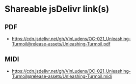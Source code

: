 # Shareable jsDelivr link(s)
## PDF
- https://cdn.jsdelivr.net/gh/VinLudens/OC-021_Unleashing-Turmoil@release-assets/Unleashing-Turmoil.pdf
## MIDI
- https://cdn.jsdelivr.net/gh/VinLudens/OC-021_Unleashing-Turmoil@release-assets/Unleashing-Turmoil.midi
